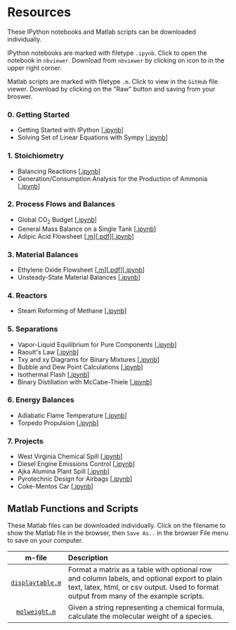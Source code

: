<script type="text/javascript" src="http://cdn.mathjax.org/mathjax/latest/MathJax.js?config=default"></script>

Resources
========

These IPython notebooks and Matlab scripts can be downloaded individually. 

IPython notebooks are marked with filetype `.ipynb`. Click to open the notebook in `nbviewer`. Download from `nbviewer` by clicking on icon to in the upper right corner.

Matlab scripts are marked with filetype `.m`. Click to view in the `GitHub` file viewer. Download by clicking on the "Raw" button and saving from your broswer.

### 0. Getting Started ###
* Getting Started with IPython [[.ipynb](http://nbviewer.ipython.org/github/jckantor/CBE20255/blob/master/notebooks/Getting%20Started%20with%20IPython.ipynb)]
* Solving Set of Linear Equations with Sympy [[.ipynb](http://nbviewer.ipython.org/github/jckantor/CBE20255/blob/master/notebooks/Solving%20Set%20of%20Linear%20Equations%20with%20Sympy.ipynb)]

### 1. Stoichiometry ###
* Balancing Reactions [[.ipynb](http://nbviewer.ipython.org/github/jckantor/CBE20255/blob/master/notebooks/Balancing%20Reactions.ipynb)]
* Generation/Consumption Analysis for the Production of Ammonia [[.ipynb](http://nbviewer.ipython.org/github/jckantor/CBE20255/blob/master/notebooks/Generation%20Consumption%20Analysis%20for%20Ammonia.ipynb)]

### 2. Process Flows and Balances ###
* Global CO<sub>2</sub> Budget [[.ipynb](http://nbviewer.ipython.org/github/jckantor/CBE20255/blob/master/notebooks/Global%20CO2%20Budget.ipynb)]
* General Mass Balance on a Single Tank [[.ipynb](http://nbviewer.ipython.org/github/jckantor/CBE20255/blob/master/notebooks/General%20Mass%20Balance%20on%20a%20Single%20Tank.ipynb)]
* Adipic Acid Flowsheet
[[.m](https://github.com/jckantor/CBE20255/blob/master/matlab/Adipic_Acid_Flowsheet.m)][[.pdf](http://jckantor.github.io/CBE20255/pdf/Adipic_Acid_Flowsheet.pdf)][[.ipynb](http://nbviewer.ipython.org/github/jckantor/CBE20255/blob/master/notebooks/Adipic%20Acid%20Flowsheet.ipynb)]

### 3. Material Balances ###
* Ethylene Oxide Flowsheet [[.m](https://github.com/jckantor/CBE20255/blob/master/matlab/Ethylene_Oxide_Flowsheet.m)][[.pdf](http://jckantor.github.com/CBE20255/pdf/Ethylene_Oxide_Flowsheet.pdf)][[.ipynb](http://nbviewer.ipython.org/github/jckantor/CBE20255/blob/master/notebooks/Ethylene%20Oxide%20Flowsheet.ipynb)]
* Unsteady-State Material Balances [[.ipynb](http://nbviewer.ipython.org/github/jckantor/CBE20255/blob/master/notebooks/Unsteady-State%20Material%20Balances.ipynb)]

### 4. Reactors ###
* Steam Reforming of Methane [[.ipynb](http://nbviewer.ipython.org/github/jckantor/CBE20255/blob/master/notebooks/Steam%20Reforming%20of%20Methane.ipynb)]

### 5. Separations ###
* Vapor-Liquid Equilibrium for Pure Components [[.ipynb](http://nbviewer.ipython.org/github/jckantor/CBE20255/blob/master/notebooks/Vapor-Liquid%20Equilibrium%20for%20a%20Pure%20Component.ipynb)]
* Raoult's Law [[.ipynb](http://nbviewer.ipython.org/github/jckantor/CBE20255/blob/master/notebooks/Raoult's%20Law.ipynb)]
* Txy and xy Diagrams for Binary Mixtures [[.ipynb](http://nbviewer.ipython.org/github/jckantor/CBE20255/blob/master/notebooks/Txy%20and%20xy%20Diagrams%20for%20Binary%20Mixtures.ipynb)]
* Bubble and Dew Point Calculations [[.ipynb](http://nbviewer.ipython.org/github/jckantor/CBE20255/blob/master/notebooks/Bubble%20and%20Dew%20Point%20Calculations.ipynb)]
* Isothermal Flash [[.ipynb](http://nbviewer.ipython.org/github/jckantor/CBE20255/blob/master/notebooks/Isothermal%20Flash.ipynb)]
* Binary Distillation with McCabe-Thiele [[.ipynb](http://nbviewer.ipython.org/github/jckantor/CBE20255/blob/master/notebooks/Binary%20Distillation%20with%20McCabe-Thiele.ipynb)]

### 6. Energy Balances ###
* Adiabatic Flame Temperature [[.ipynb](http://nbviewer.ipython.org/github/jckantor/CBE20255/blob/master/notebooks/Adiabatic%20Flame%20Temperature.ipynb)]
* Torpedo Propulsion [[.ipynb](http://nbviewer.ipython.org/github/jckantor/CBE20255/blob/master/notebooks/Torpedo%20Propulsion.ipynb)]

### 7. Projects ###
* West Virginia Chemical Spill [[.ipynb](http://nbviewer.ipython.org/github/jckantor/CBE20255/blob/master/notebooks/West%20Virginia%20Chemical%20Spill.ipynb)]
* Diesel Engine Emissions Control [[.ipynb](http://nbviewer.ipython.org/github/jckantor/CBE20255/blob/master/notebooks/Diesel%20Engine%20Emissions%20Control.ipynb)]
* Ajka Alumina Plant Spill [[.ipynb](http://nbviewer.ipython.org/github/jckantor/CBE20255/blob/master/notebooks/Ajka%20Alumina%20Plant%20Spill.ipynb)]
* Pyrotechnic Design for Airbags [[.ipynb](http://nbviewer.ipython.org/github/jckantor/CBE20255/blob/master/notebooks/Pyrotechnic%20Design%20for%20Airbags.ipynb)]
* Coke-Mentos Car [[.ipynb](http://nbviewer.ipython.org/github/jckantor/CBE20255/blob/master/notebooks/Coke-Mentos%20Car.ipynb)]

## Matlab Functions and Scripts ##
These Matlab files can be downloaded individually. Click on the filename to show the Matlab file in the browser, then `Save As..` in the browser File menu to save on your computer.

| m-file| Description |
| :---: | :--- |  
| [`displaytable.m`](https://raw.github.com/jckantor/CBE20255/master/matlab/displaytable.m) | Format a matrix as a table with optional row and column labels, and optional export to plain text, latex, html, or csv output. Used to format output from many of the example scripts.|  
| [`molweight.m`](https://raw.github.com/jckantor/CBE20255/master/matlab/molweight.m) | Given a string representing a chemical formula, calculate the molecular weight of a species.|  


